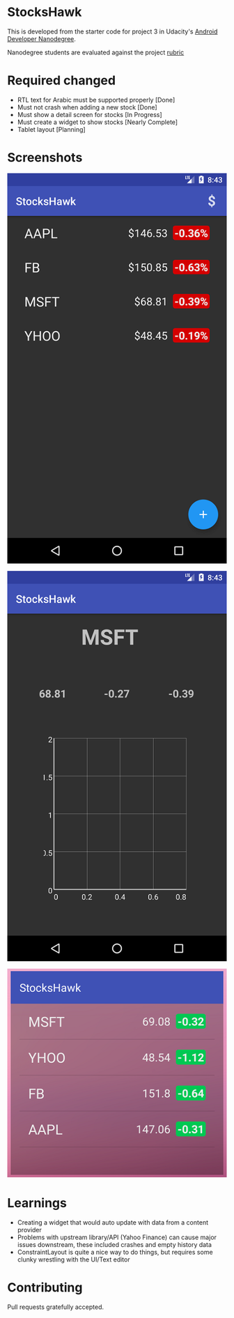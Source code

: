 # StocksHawk

This is developed from the starter code for project 3 in Udacity's [Android Developer Nanodegree](https://www.udacity.com/course/android-developer-nanodegree-by-google--nd801).

Nanodegree students are evaluated against the project [rubric](https://review.udacity.com/#!/rubrics/140/view)


# Required changed

* RTL text for Arabic must be supported properly [Done]
* Must not crash when adding a new stock [Done]
* Must show a detail screen for stocks [In Progress]
* Must create a widget to show stocks [Nearly Complete]
* Tablet layout [Planning]


# Screenshots

![PhoneActivity](https://github.com/karl-denby/StocksHawk/raw/master/screenshots/00_main.png)

![DetailActivity](https://github.com/karl-denby/StocksHawk/raw/master/screenshots/01_detail.png)

![Widget](https://github.com/karl-denby/StocksHawk/raw/master/screenshots/widget_preview.png)


# Learnings

* Creating a widget that would auto update with data from a content provider
* Problems with upstream library/API (Yahoo Finance) can cause major issues downstream, these included crashes and empty history data
* ConstraintLayout is quite a nice way to do things, but requires some clunky wrestling with the UI/Text editor


# Contributing

Pull requests gratefully accepted.
